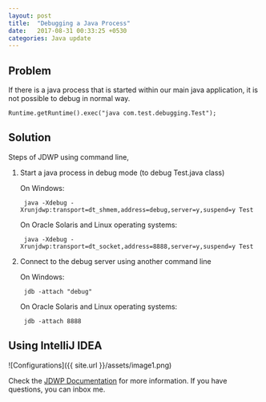 ```yaml
---
layout: post
title:  "Debugging a Java Process"
date:   2017-08-31 00:33:25 +0530
categories: Java update
---
```

Problem
-------
If there is a java process that is started within our main java application, it is not possible to
debug in normal way.


	Runtime.getRuntime().exec("java com.test.debugging.Test");


Solution
--------
Steps of JDWP using command line,

1. Start a java process in debug mode (to debug Test.java class)

	On Windows:
	
		java -Xdebug -Xrunjdwp:transport=dt_shmem,address=debug,server=y,suspend=y Test
	
	On Oracle Solaris and Linux operating systems:
	
		java -Xdebug -Xrunjdwp:transport=dt_socket,address=8888,server=y,suspend=y Test


2. Connect to the debug server using another command line

	On Windows:

	    jdb -attach "debug"
	
	On Oracle Solaris and Linux operating systems:
	
		jdb -attach 8888

Using IntelliJ IDEA
-------------------
![Configurations]({{ site.url }}/assets/image1.png)

Check the [JDWP Documentation][jdwp-docs] for more information. If you have questions, you can inbox me.

[jdwp-docs]: https://docs.oracle.com/javase/8/docs/technotes/guides/troubleshoot/introclientissues005.html
